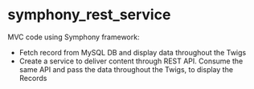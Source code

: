 # symphony_rest_service
MVC code using Symphony framework:
- Fetch record from MySQL DB and display data throughout the Twigs
- Create a service to deliver content through REST API. Consume the same API and pass the data throughout the Twigs, to display the Records
